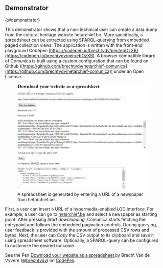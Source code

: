 ## Demonstrator
{:#demonstrator}

This demonstrator shows that a non-technical user can create a data dump from the cultural heritage website hetarchief.be. More specifically, a spreadsheet can be extracted using SPARQL-querying from embedded paged collection views.
The application is written with the front-end playground Codepen [https://codepen.io/brechtvdv/pen/ebOzXB](https://codepen.io/brechtvdv/pen/ebOzXB). A browser compatible library of Comunica is built  using a custom configuration that can be found on Github ([https://github.com/brechtvdv/hetarchief-comunica](https://github.com/brechtvdv/hetarchief-comunica)) under an Open License.

<figure id="codepen">
<center>
<img src="img/codepen.PNG">
</center>
<figcaption markdown="block">
A spreadsheet is generated by entering a URL of a newspaper from hetarchief.be.
</figcaption>
</figure>

First, a user can insert a URL of a hypermedia-enabled LOD interface. For example, a user can go to [hetarchief.be](https://hetarchief.be/nl/zoeken/%2A?Filetype%5Bdocument%5D=document) and select a newspaper as starting point.
After pressing _Start downloading_, Comunica starts fetching the entrypoint and follows the embedded pagination controls. During querying, user feedback is provided with the amount of processed CSV rows and bytes.
Next, the user can _Copy_ the CSV output to its clipboard and save it using spreadsheet software.
Optionally, a SPARQL-query can be configured to customize the desired outcome.

<p data-height="542" data-theme-id="0" data-slug-hash="ebOzXB" data-default-tab="result" data-user="brechtvdv" data-pen-title="Converteren van website naar spreadsheet" class="codepen">See the Pen <a href="https://codepen.io/brechtvdv/pen/ebOzXB/">Download your website as a spreadsheet
</a> by Brecht Van de Vyvere (<a href="https://codepen.io/brechtvdv">@brechtvdv</a>) on <a href="https://codepen.io">CodePen</a>.</p>
<script async src="https://static.codepen.io/assets/embed/ei.js"></script>